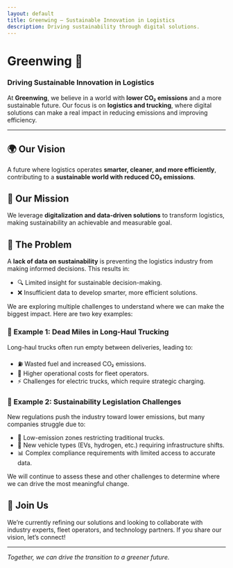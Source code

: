 ```yaml
---
layout: default
title: Greenwing – Sustainable Innovation in Logistics
description: Driving sustainability through digital solutions.
---
```


# Greenwing 🌿

### Driving Sustainable Innovation in Logistics

At **Greenwing**, we believe in a world with **lower CO₂ emissions** and a more sustainable future. Our focus is on **logistics and trucking**, where digital solutions can make a real impact in reducing emissions and improving efficiency.

---

## 🌍 Our Vision
A future where logistics operates **smarter, cleaner, and more efficiently**, contributing to a **sustainable world with reduced CO₂ emissions**.

## 🚀 Our Mission
We leverage **digitalization and data-driven solutions** to transform logistics, making sustainability an achievable and measurable goal.

## 🚨 The Problem  

A **lack of data on sustainability** is preventing the logistics industry from making informed decisions. This results in:  
- 🔍 Limited insight for sustainable decision-making.  
- ❌ Insufficient data to develop smarter, more efficient solutions.  

We are exploring multiple challenges to understand where we can make the biggest impact. Here are two key examples:  

### 🚛 Example 1: Dead Miles in Long-Haul Trucking  
Long-haul trucks often run empty between deliveries, leading to:  
- ⛽ Wasted fuel and increased CO₂ emissions.  
- 💸 Higher operational costs for fleet operators.  
- ⚡ Challenges for electric trucks, which require strategic charging.  

### 📜 Example 2: Sustainability Legislation Challenges  
New regulations push the industry toward lower emissions, but many companies struggle due to:  
- 🚧 Low-emission zones restricting traditional trucks.  
- 🔋 New vehicle types (EVs, hydrogen, etc.) requiring infrastructure shifts.  
- 📊 Complex compliance requirements with limited access to accurate data.  

We will continue to assess these and other challenges to determine where we can drive the most meaningful change.  

## 🌱 Join Us
We’re currently refining our solutions and looking to collaborate with industry experts, fleet operators, and technology partners. If you share our vision, let’s connect!

---
*Together, we can drive the transition to a greener future.*
